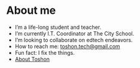 # About me

- I’m a life-long student and teacher.
- I’m currently I.T. Coordinator at The City School.
- I’m looking to collaborate on edtech endeavors.
- How to reach me: toshon.tech@gmail.com
- Fun fact: I fix the things.
- [About Toshon](https://toshon-jennings.github.io/caps-cortex/about.html)
